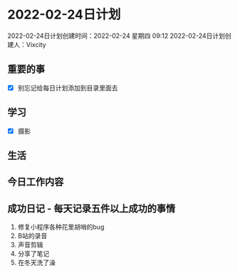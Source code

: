 # 2022-02-24日计划

2022-02-24日计划创建时间：2022-02-24 星期四  09:12
2022-02-24日计划创建人：Vixcity

## 重要的事
- [x] 别忘记给每日计划添加到目录里面去

## 学习
- [x] 摄影

## 生活

## 今日工作内容

## 成功日记 - 每天记录五件以上成功的事情
1. 修复小程序各种花里胡哨的bug
2. B站的录音
3. 声音剪辑
4. 分享了笔记
5. 在冬天洗了澡